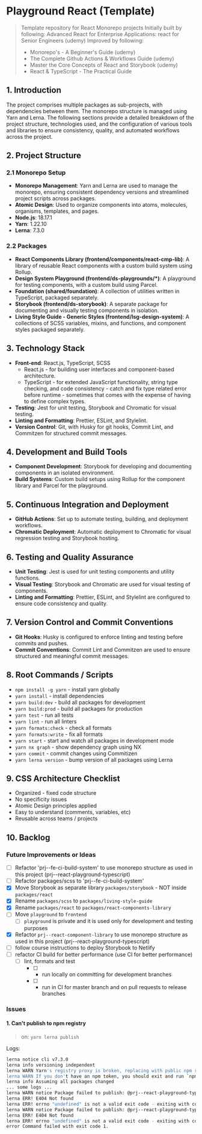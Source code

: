 # Playground React (Template)

> Template repository for React Monorepo projects
> Initially built by following: Advanced React for Enterprise Applications: react for Senior Engineers (udemy)
> Improved by following:
>
> -   Monorepo's - A Beginner's Guide (udemy)
> -   The Complete Github Actions & Workflows Guide (udemy)
> -   Master the Core Concepts of React and Storybook (udemy)
> -   React & TypeScript - The Practical Guide

## 1. Introduction

The project comprises multiple packages as sub-projects, with dependencies between them. The monorepo structure is managed using Yarn and Lerna. The following sections provide a detailed breakdown of the project structure, technologies used, and the configuration of various tools and libraries to ensure consistency, quality, and automated workflows across the project.

## 2. Project Structure

### 2.1 Monorepo Setup

-   **Monorepo Management**: Yarn and Lerna are used to manage the monorepo, ensuring consistent dependency versions and streamlined project scripts across packages.
-   **Atomic Design**: Used to organize components into atoms, molecules, organisms, templates, and pages.
-   **Node.js**: 18.17.1
-   **Yarn**: 1.22.10
-   **Lerna**: 7.3.0

### 2.2 Packages

-   **React Components Library (frontend/components/react-cmp-lib)**: A library of reusable React components with a custom build system using Rollup.
-   **Design System Playground (frontend/ds-playgrounds/\*)**: A playground for testing components, with a custom build using Parcel.
-   **Foundation (shared/foundation)**: A collection of utilities written in TypeScript, packaged separately.
-   **Storybook (frontend/ds-storybook)**: A separate package for documenting and visually testing components in isolation.
-   **Living Style Guide - Generic Styles (frontend/lsg-design-system)**: A collections of SCSS variables, mixins, and functions, and component styles packaged separately.

## 3. Technology Stack

-   **Front-end**: React.js, TypeScript, SCSS
    -   React.js - for building user interfaces and component-based architecture.
    -   TypeScript - for extended JavaScript functionality, string type checking, and code consistency - catch and fix type related error before runtime - sometimes that comes with the expense of having to define complex types.
-   **Testing**: Jest for unit testing, Storybook and Chromatic for visual testing.
-   **Linting and Formatting**: Prettier, ESLint, and Stylelint.
-   **Version Control**: Git, with Husky for git hooks, Commit Lint, and Commitzen for structured commit messages.

## 4. Development and Build Tools

-   **Component Development**: Storybook for developing and documenting components in an isolated environment.
-   **Build Systems**: Custom build setups using Rollup for the component library and Parcel for the playground.

## 5. Continuous Integration and Deployment

-   **GitHub Actions**: Set up to automate testing, building, and deployment workflows.
-   **Chromatic Deployment**: Automatic deployment to Chromatic for visual regression testing and Storybook hosting.

## 6. Testing and Quality Assurance

-   **Unit Testing**: Jest is used for unit testing components and utility functions.
-   **Visual Testing**: Storybook and Chromatic are used for visual testing of components.
-   **Linting and Formatting**: Prettier, ESLint, and Stylelint are configured to ensure code consistency and quality.

## 7. Version Control and Commit Conventions

-   **Git Hooks**: Husky is configured to enforce linting and testing before commits and pushes.
-   **Commit Conventions**: Commit Lint and Commitzen are used to ensure structured and meaningful commit messages.

## 8. Root Commands / Scripts

-   `npm install -g yarn` - install yarn globally
-   `yarn install` - install dependencies
-   `yarn build:dev` - build all packages for development
-   `yarn build:prod` - build all packages for production
-   `yarn test` - run all tests
-   `yarn lint` - run all linters
-   `yarn formats:check` - check all formats
-   `yarn formats:write` - fix all formats
-   `yarn start` - start and watch all packages in development mode
-   `yarn nx graph` - show dependency graph using NX
-   `yarn commit` - commit changes using Commitizen
-   `yarn lerna version` - bump version of all packages using Lerna

## 9. CSS Architecture Checklist

-   Organized - fixed code structure
-   No specificity issues
-   Atomic Design principles applied
-   Easy to understand (comments, variables, etc)
-   Reusable across teams / projects

## 10. Backlog

### Future Improvements or Ideas

-   [ ] Refactor 'prj--fe-ci-build-system' to use monorepo structure as used in this project (prj--react-playground-typescript)
-   [ ] Refactor packages/scss to 'prj--fe-ci-build-system'
-   [x] Move Storybook as separate library `packages/storybook` - NOT inside `packages/react`
-   [x] Rename `packages/scss` to `packages/living-style-guide`
-   [x] Rename `packages/react` to `packages/react-components-library`
-   [ ] Move `playground` to `frontend`
    -   [ ] `playground` is private and it is used only for development and testing purposes
-   [x] Refactor `prj--react-component-library` to use monorepo structure as used in this project (prj--react-playground-typescript)
-   [ ] follow course instructions to deploy Storybook to Netlify
-   [ ] refactor CI build for better performance (use CI for better performance)
    -   [ ] lint, formats and test
        -   [ ] -   run locally on committing for development branches
        -   [ ] -   run in CI for master branch and on pull requests to release branches

### Issues

#### 1. Can't publish to npm registry

> on: `yarn lerna publish`

Logs:

```bash
lerna notice cli v7.3.0
lerna info versioning independent
lerna WARN Yarn's registry proxy is broken, replacing with public npm registry
lerna WARN If you don't have an npm token, you should exit and run `npm login`
lerna info Assuming all packages changed
... some logs ...
lerna WARN notice Package failed to publish: @prj--react-playground-typescript/shared-foundation
lerna ERR! E404 Not found
lerna ERR! errno "undefined" is not a valid exit code - exiting with code 1
lerna WARN notice Package failed to publish: @prj--react-playground-typescript/lsg
lerna ERR! E404 Not found
lerna ERR! errno "undefined" is not a valid exit code - exiting with code 1
error Command failed with exit code 1.
```
